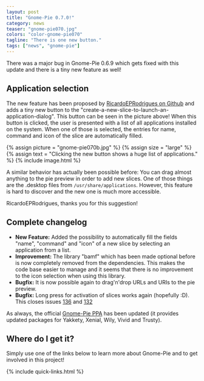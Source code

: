 ```yaml
---
layout: post
title: "Gnome-Pie 0.7.0!"
category: news
teaser: "gnome-pie070.jpg"
colors: "color-gnome-pie070"
tagline: "There is one new button."
tags: ["news", "gnome-pie"]
---
```


There was a major bug in Gnome-Pie 0.6.9 which gets fixed with this update and there is a tiny new feature as well!

<!--more-->

## Application selection

The new feature has been proposed by [RicardoEPRodrigues on Github](https://github.com/schneegans/Gnome-Pie/issues/134) and adds a tiny new button to the "create-a-new-slice-to-launch-an-application-dialog". This button can be seen in the picture above! When this button is clicked, the user is presented with a list of all applications installed on the system. When one of those is selected, the entries for name, command and icon of the slice are automatically filled.

{% assign picture = "gnome-pie070b.jpg" %}
{% assign size = "large" %}
{% assign text = "Clicking the new button shows a huge list of applications." %}
{% include image.html %}

A similar behavior has actually been possible before: You can drag almost anything to the pie preview in order to add new slices. One of those things are the .desktop files from ``/usr/share/applications``. However, this feature is hard to discover and the new one is much more accessible.

RicardoEPRodrigues, thanks you for this suggestion!


## Complete changelog

* **New Feature:** Added the possibility to automatically fill the fields "name", "command" and "icon" of a new slice by selecting an application from a list.
* **Improvement:** The library "bamf" which has been made optional before is now completely removed from the dependencies. This makes the code base easier to manage and it seems that there is no improvement to the icon selection when using this library.
* **Bugfix:** It is now possible again to drag'n'drop URLs and URIs to the pie preview.
* **Bugfix:** Long press for activation of slices works again (hopefully :D). This closes issues [136](https://github.com/schneegans/Gnome-Pie/issues/136) and [132](https://github.com/schneegans/Gnome-Pie/issues/132)

As always, the official [Gnome-Pie PPA](https://launchpad.net/~simonschneegans/+archive/ubuntu/testing) has been updated (it provides updated packages for Yakkety, Xenial, Wily, Vivid and Trusty).

## Where do I get it?

Simply use one of the links below to learn more about Gnome-Pie and to get involved in this project!

{% include quick-links.html %}
